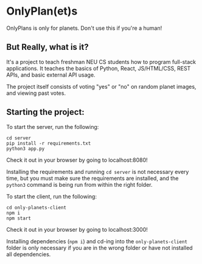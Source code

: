 # OnlyPlan(et)s

OnlyPlans is only for planets. Don't use this if you're a human!

## But Really, what is it?

It's a project to teach freshman NEU CS students how to program full-stack applications. It teaches the basics of Python, React, JS/HTML/CSS, REST APIs, and basic external API usage.

The project itself consists of voting "yes" or "no" on random planet images, and viewing past votes.

## Starting the project:

To start the server, run the following:

```
cd server
pip install -r requirements.txt
python3 app.py
```

Check it out in your browser by going to localhost:8080!

Installing the requirements and running `cd server` is not necessary every time, but you must make sure the requirements are installed, and the `python3` command is being run from within the right folder.

To start the client, run the following:

```
cd only-planets-client
npm i
npm start
```

Check it out in your browser by going to localhost:3000!

Installing dependencies (`npm i`) and cd-ing into the `only-planets-client` folder is only necessary if you are in the wrong folder or have not installed all dependencies.

